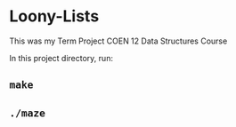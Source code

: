 # Loony-Lists
This was my Term Project COEN 12 Data Structures Course 

In this project directory, run:
 ## ``make``
 ## ``./maze``
